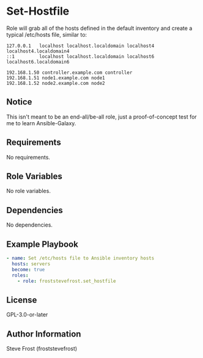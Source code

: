 Set-Hostfile
=========

Role will grab all of the hosts defined in the default inventory and create a typical /etc/hosts file, similar to:

```
127.0.0.1   localhost localhost.localdomain localhost4 localhost4.localdomain4
::1         localhost localhost.localdomain localhost6 localhost6.localdomain6

192.168.1.50 controller.example.com controller
192.168.1.51 node1.example.com node1
192.168.1.52 node2.example.com node2
```

Notice
------

This isn't meant to be an end-all/be-all role, just a proof-of-concept test for me to learn Ansible-Galaxy.


Requirements
------------

No requirements.

Role Variables
--------------

No role variables.


Dependencies
------------

No dependencies.

Example Playbook
----------------

```yaml
- name: Set /etc/hosts file to Ansible inventory hosts
  hosts: servers
  become: true
  roles:
    - role: froststevefrost.set_hostfile
```
License
-------

GPL-3.0-or-later

Author Information
------------------

Steve Frost (froststevefrost)
